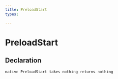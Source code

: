 ```yaml
---
title: PreloadStart
types:

---
```


# PreloadStart

## Declaration

```jass
native PreloadStart takes nothing returns nothing
```
